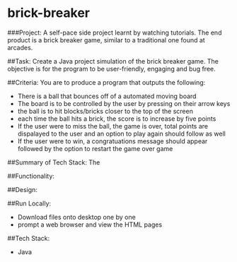 # brick-breaker

###Project: A self-pace side project learnt by watching tutorials. The end product is a brick breaker game, similar to a traditional one found at arcades.

##Task: Create a Java project simulation of the brick breaker game. The objective is for the program to be user-friendly, engaging and bug free.

##Criteria: You are to produce a program that outputs the following:
- There is a ball that bounces off of a automated moving board
- The board is to be controlled by the user by pressing on their arrow keys
- the ball is to hit blocks/bricks closer to the top of the screen
- each time the ball hits a brick, the score is to increase by five points
- If the user were to miss the ball, the game is over, total points are dispalayed to the user and an option to play again should follow as well
- If the user were to win, a congratuations message should appear followed by the option to restart the game over game

##Summary of Tech Stack: The

##Functionality: 

##Design:

##Run Locally:
- Download files onto desktop one by one
- prompt a web browser and view the HTML pages

##Tech Stack:
- Java
